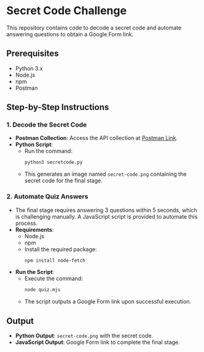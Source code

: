 # Secret Code Challenge

This repository contains code to decode a secret code and automate answering questions to obtain a Google Form link.

## Prerequisites

- Python 3.x
- Node.js
- npm
- Postman

## Step-by-Step Instructions

### 1. Decode the Secret Code
- **Postman Collection**: Access the API collection at [Postman Link](https://postman.co/workspace/My-Workspace~16fbda21-508d-46f2-8670-a7a8e95f1758/collection/39184994-ed0104ce-caaa-4d68-9e5b-a4b47381e831?action=share&creator=39184994).
- **Python Script**:
  - Run the command:
    ```bash
    python3 secretcode.py
    ```
  - This generates an image named `secret-code.png` containing the secret code for the final stage.

### 2. Automate Quiz Answers
- The final stage requires answering 3 questions within 5 seconds, which is challenging manually. A JavaScript script is provided to automate this process.
- **Requirements**:
  - Node.js
  - npm
  - Install the required package:
    ```bash
    npm install node-fetch
    ```
- **Run the Script**:
  - Execute the command:
    ```bash
    node quiz.mjs
    ```
  - The script outputs a Google Form link upon successful execution.

## Output
- **Python Output**: `secret-code.png` with the secret code.
- **JavaScript Output**: Google Form link to complete the final stage.
